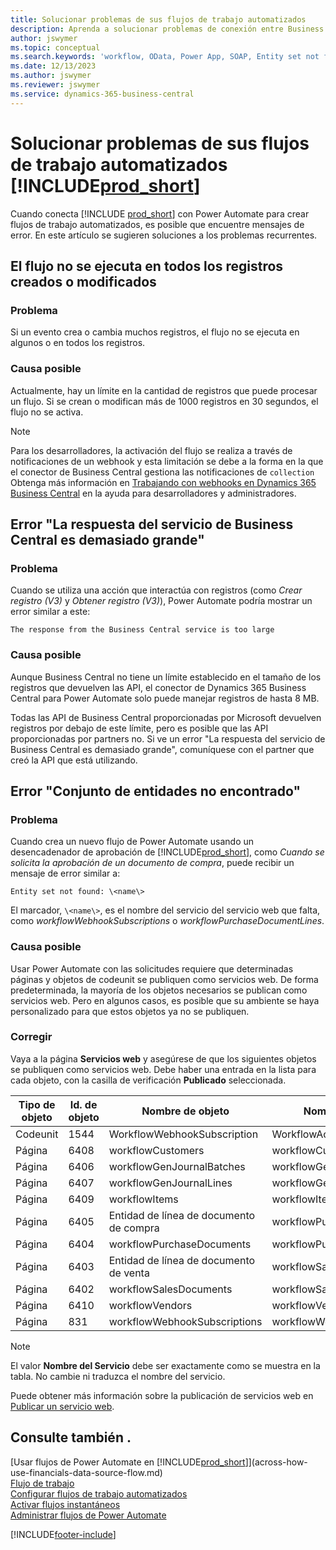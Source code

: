 ```yaml
---
title: Solucionar problemas de sus flujos de trabajo automatizados
description: Aprenda a solucionar problemas de conexión entre Business Central y Power Automate cuando crea un flujo de trabajo automatizado.
author: jswymer
ms.topic: conceptual
ms.search.keywords: 'workflow, OData, Power App, SOAP, Entity set not found, workflowWebhookSubscriptions, Power Automate,'
ms.date: 12/13/2023
ms.author: jswymer
ms.reviewer: jswymer
ms.service: dynamics-365-business-central
---
```


# <a name="troubleshoot-your--automated-workflows"></a>Solucionar problemas de sus flujos de trabajo automatizados [!INCLUDE[prod_short](includes/prod_short.md)]

Cuando conecta [!INCLUDE [prod_short](includes/prod_short.md)] con Power Automate para crear flujos de trabajo automatizados, es posible que encuentre mensajes de error. En este artículo se sugieren soluciones a los problemas recurrentes.

## <a name="flow-doesnt-run-on-all-records-created-or-changed"></a>El flujo no se ejecuta en todos los registros creados o modificados

### <a name="problem"></a>Problema

Si un evento crea o cambia muchos registros, el flujo no se ejecuta en algunos o en todos los registros.

### <a name="possible-cause"></a>Causa posible

Actualmente, hay un límite en la cantidad de registros que puede procesar un flujo. Si se crean o modifican más de 1000 registros en 30 segundos, el flujo no se activa.

> [!NOTE]
> Para los desarrolladores, la activación del flujo se realiza a través de notificaciones de un webhook y esta limitación se debe a la forma en la que el conector de Business Central gestiona las notificaciones de `collection` Obtenga más información en [Trabajando con webhooks en Dynamics 365 Business Central](/dynamics365/business-central/dev-itpro/api-reference/v2.0/dynamics-subscriptions#notes-for-power-automate-flows) en la ayuda para desarrolladores y administradores.

## <a name="the-response-from-the-business-central-service-is-too-large-error"></a>Error "La respuesta del servicio de Business Central es demasiado grande"

### <a name="problem-1"></a>Problema

Cuando se utiliza una acción que interactúa con registros (como *Crear registro (V3)* y *Obtener registro (V3)*), Power Automate podría mostrar un error similar a este:

`The response from the Business Central service is too large`

### <a name="possible-cause-1"></a>Causa posible

Aunque Business Central no tiene un límite establecido en el tamaño de los registros que devuelven las API, el conector de Dynamics 365 Business Central para Power Automate solo puede manejar registros de hasta 8 MB.

Todas las API de Business Central proporcionadas por Microsoft devuelven registros por debajo de este límite, pero es posible que las API proporcionadas por partners no. Si ve un error "La respuesta del servicio de Business Central es demasiado grande", comuníquese con el partner que creó la API que está utilizando.

## <a name="entity-set-not-found-error"></a>Error "Conjunto de entidades no encontrado"

### <a name="problem-2"></a>Problema

Cuando crea un nuevo flujo de Power Automate usando un desencadenador de aprobación de [!INCLUDE[prod_short](includes/prod_short.md)], como *Cuando se solicita la aprobación de un documento de compra*, puede recibir un mensaje de error similar a:

`Entity set not found: \<name\>`

El marcador, `\<name\>`, es el nombre del servicio del servicio web que falta, como *workflowWebhookSubscriptions* o *workflowPurchaseDocumentLines*.

### <a name="possible-cause-2"></a>Causa posible

Usar Power Automate con las solicitudes requiere que determinadas páginas y objetos de codeunit se publiquen como servicios web. De forma predeterminada, la mayoría de los objetos necesarios se publican como servicios web. Pero en algunos casos, es posible que su ambiente se haya personalizado para que estos objetos ya no se publiquen.

### <a name="fix"></a>Corregir

Vaya a la página **Servicios web** y asegúrese de que los siguientes objetos se publiquen como servicios web. Debe haber una entrada en la lista para cada objeto, con la casilla de verificación **Publicado** seleccionada.  

| Tipo de objeto | Id. de objeto | Nombre de objeto | Nombre del servicio |
|--|--|--|--|
| Codeunit | 1544 | WorkflowWebhookSubscription | WorkflowActionResponse |
| Página | 6408 | workflowCustomers | workflowCustomers |
| Página | 6406 | workflowGenJournalBatches | workflowGenJournalBatches |
| Página | 6407 | workflowGenJournalLines | workflowGenJournalLines |
| Página | 6409 | workflowItems | workflowItems |
| Página | 6405 | Entidad de línea de documento de compra | workflowPurchaseDocumentLines |
| Página | 6404 | workflowPurchaseDocuments | workflowPurchaseDocuments |
| Página | 6403 | Entidad de línea de documento de venta | workflowSalesDocumentLines |
| Página | 6402 | workflowSalesDocuments | workflowSalesDocuments |
| Página | 6410 | workflowVendors | workflowVendors |
| Página | 831 | workflowWebhookSubscriptions | workflowWebhookSubscriptions |

> [!NOTE]
> El valor **Nombre del Servicio** debe ser exactamente como se muestra en la tabla. No cambie ni traduzca el nombre del servicio.

Puede obtener más información sobre la publicación de servicios web en [Publicar un servicio web](across-how-publish-web-service.md).

## <a name="see-also"></a>Consulte también .

[Usar flujos de Power Automate en [!INCLUDE[prod_short](includes/prod_short.md)]](across-how-use-financials-data-source-flow.md)  
[Flujo de trabajo](across-workflow.md)  
[Configurar flujos de trabajo automatizados](/dynamics365/business-central/dev-itpro/powerplatform/automate-workflows)  
[Activar flujos instantáneos](/dynamics365/business-central/dev-itpro/powerplatform/instant-flows)  
[Administrar flujos de Power Automate](/dynamics365/business-central/dev-itpro/powerplatform/manage-power-automate-flows)  

[!INCLUDE[footer-include](includes/footer-banner.md)]

